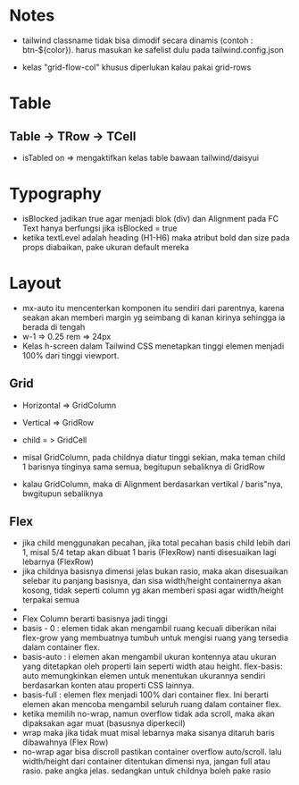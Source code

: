 # Notes

- tailwind classname tidak bisa dimodif secara dinamis (contoh : btn-${color}). harus masukan ke safelist dulu pada tailwind.config.json

- kelas "grid-flow-col" khusus diperlukan kalau pakai grid-rows

# Table
## Table -> TRow -> TCell
- isTabled on => mengaktifkan kelas table bawaan tailwind/daisyui

# Typography
- isBlocked jadikan true agar menjadi blok (div) dan  Alignment pada FC Text hanya berfungsi jika isBlocked = true 
- ketika textLevel adalah heading (H1-H6) maka atribut bold dan size pada props diabaikan, pake ukuran default mereka

# Layout
- mx-auto itu mencenterkan komponen itu sendiri dari parentnya, karena seakan akan memberi margin yg seimbang di kanan kirinya sehingga ia berada di tengah
- w-1 => 0.25 rem => 24px
- Kelas h-screen dalam Tailwind CSS menetapkan tinggi elemen menjadi 100% dari tinggi viewport. 

## Grid 
- Horizontal => GridColumn
- Vertical => GridRow

- child = > GridCell
- misal GridColumn, pada childnya diatur tinggi sekian, maka teman child 1 barisnya tinginya sama semua, begitupun sebaliknya di GridRow
- kalau GridColumn, maka di Alignment berdasarkan vertikal / baris"nya, bwgitupun sebaliknya

## Flex
- jika child menggunakan pecahan, jika total pecahan basis child lebih dari 1, misal 5/4 tetap akan dibuat 1 baris (FlexRow) nanti disesuaikan lagi lebarnya (FlexRow)
- jika childnya basisnya dimensi jelas bukan rasio, maka akan disesuaikan selebar itu panjang basisnya, dan sisa width/height containernya akan kosong, tidak seperti column yg akan memberi spasi agar width/height terpakai semua
- 
- Flex Column berarti basisnya jadi tinggi
- basis - 0 :   elemen tidak akan mengambil ruang kecuali diberikan nilai flex-grow yang membuatnya tumbuh untuk mengisi ruang yang tersedia dalam container flex.
- basis-auto : i elemen akan mengambil ukuran kontennya atau ukuran yang ditetapkan oleh properti lain seperti width atau height. flex-basis: auto memungkinkan elemen untuk menentukan ukurannya sendiri berdasarkan konten atau properti CSS lainnya.
- basis-full : elemen flex menjadi 100% dari container flex. Ini berarti elemen akan mencoba mengambil seluruh ruang dalam container flex.
- ketika memilih no-wrap, namun overflow tidak ada scroll, maka akan dipaksakan agar muat (basusnya diperkecil)
- wrap maka jika tidak muat misal lebarnya maka sisanya ditaruh baris dibawahnya (Flex Row) 
- no-wrap agar bisa discroll pastikan container overflow auto/scroll. lalu width/height dari container ditentukan dimensi nya, jangan full atau rasio. pake angka jelas. sedangkan untuk childnya boleh pake rasio


